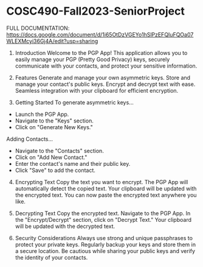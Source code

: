 # COSC490-Fall2023-SeniorProject

FULL DOCUMENTATION: https://docs.google.com/document/d/1i65OtDzVGEYo1hSlPzEFQIuFQOa07WLEXMcyi36Gj4A/edit?usp=sharing

1. Introduction 
Welcome to the PGP App! This application allows you to easily manage your PGP (Pretty Good Privacy) keys, securely communicate with your contacts, and protect your sensitive information.

2. Features 
Generate and manage your own asymmetric keys.
Store and manage your contact's public keys.
Encrypt and decrypt text with ease.
Seamless integration with your clipboard for efficient encryption.

4. Getting Started
To generate asymmetric keys...
- Launch the PGP App.
- Navigate to the "Keys" section.
- Click on "Generate New Keys."

Adding Contacts...
- Navigate to the "Contacts" section.
- Click on "Add New Contact."
- Enter the contact's name and their public key.
- Click "Save" to add the contact.

4. Encrypting Text
Copy the text you want to encrypt.
The PGP App will automatically detect the copied text.
Your clipboard will be updated with the encrypted text.
You can now paste the encrypted text anywhere you like.

5. Decrypting Text <a name="decrypting-text"></a>
Copy the encrypted text.
Navigate to the PGP App.
In the "Encrypt/Decrypt" section, click on "Decrypt Text."
Your clipboard will be updated with the decrypted text.

6. Security Considerations
Always use strong and unique passphrases to protect your private keys.
Regularly backup your keys and store them in a secure location.
Be cautious while sharing your public keys and verify the identity of your contacts.
